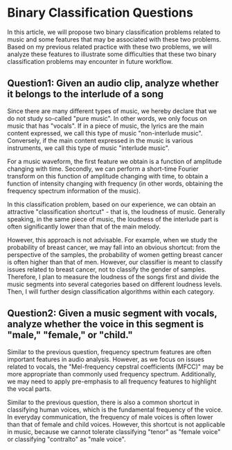 # Binary Classification Questions

In this article, we will propose two binary classification problems related to music and some features that may be associated with these two problems. Based on my previous related practice with these two problems, we will analyze these features to illustrate some difficulties that these two binary classification problems may encounter in future workflow.

## Question1: Given an audio clip, analyze whether it belongs to the interlude of a song

Since there are many different types of music, we hereby declare that we do not study so-called "pure music". In other words, we only focus on music that has "vocals". If in a piece of music, the lyrics are the main content expressed, we call this type of music "non-interlude music". Conversely, if the main content expressed in the music is various instruments, we call this type of music "interlude music".

For a music waveform, the first feature we obtain is a function of amplitude changing with time. Secondly, we can perform a short-time Fourier transform on this function of amplitude changing with time, to obtain a function of intensity changing with frequency (in other words, obtaining the frequency spectrum information of the music).

In this classification problem, based on our experience, we can obtain an attractive "classification shortcut" - that is, the loudness of music. Generally speaking, in the same piece of music, the loudness of the interlude part is often significantly lower than that of the main melody. 

However, this approach is not advisable. For example, when we study the probability of breast cancer, we may fall into an obvious shortcut: from the perspective of the samples, the probability of women getting breast cancer is often higher than that of men. However, our classifier is meant to classify issues related to breast cancer, not to classify the gender of samples. Therefore, I plan to measure the loudness of the songs first and divide the music segments into several categories based on different loudness levels. Then, I will further design classification algorithms within each category.

## Question2: Given a music segment with vocals, analyze whether the voice in this segment is "male," "female," or "child."

Similar to the previous question, frequency spectrum features are often important features in audio analysis. However, as we focus on issues related to vocals, the "Mel-frequency cepstral coefficients (MFCC)" may be more appropriate than commonly used frequency spectrum. Additionally, we may need to apply pre-emphasis to all frequency features to highlight the vocal parts.

Similar to the previous question, there is also a common shortcut in classifying human voices, which is the fundamental frequency of the voice. In everyday communication, the frequency of male voices is often lower than that of female and child voices. However, this shortcut is not applicable in music, because we cannot tolerate classifying "tenor" as "female voice" or classifying "contralto" as "male voice".

